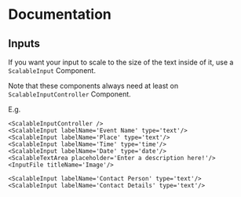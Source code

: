 # Documentation

## Inputs
If you want your input to scale to the size of the text inside of it, use a `ScalableInput` Component.

Note that these components always need at least on `ScalableInputController` Component.

E.g.

`<ScalableInputController />`<br>
`<ScalableInput labelName='Event Name' type='text'/>`<br>
`<ScalableInput labelName='Place' type='text'/>`<br>
`<ScalableInput labelName='Time' type='time'/>`<br>
`<ScalableInput labelName='Date' type='date'/>`<br>
`<ScalableTextArea placeholder='Enter a description here!'/>`<br>
`<InputFile titleName='Image'/>`<br>

`<ScalableInput labelName='Contact Person' type='text'/>`<br>
`<ScalableInput labelName='Contact Details' type='text'/>`